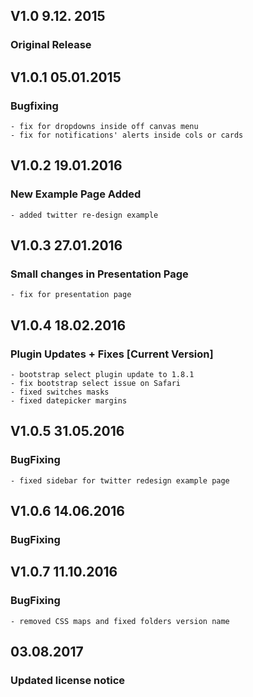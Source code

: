 ## V1.0 9.12. 2015
### Original Release

## V1.0.1 05.01.2015
### Bugfixing
    - fix for dropdowns inside off canvas menu
    - fix for notifications' alerts inside cols or cards

## V1.0.2 19.01.2016
### New Example Page Added
    - added twitter re-design example

## V1.0.3 27.01.2016
### Small changes in Presentation Page
    - fix for presentation page
## V1.0.4 18.02.2016
### Plugin Updates + Fixes [Current Version]
    - bootstrap select plugin update to 1.8.1
    - fix bootstrap select issue on Safari
    - fixed switches masks
    - fixed datepicker margins
## V1.0.5 31.05.2016
### BugFixing
    - fixed sidebar for twitter redesign example page

## V1.0.6 14.06.2016
### BugFixing

## V1.0.7 11.10.2016
### BugFixing
    - removed CSS maps and fixed folders version name

## 03.08.2017
### Updated license notice
